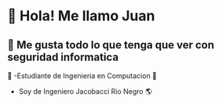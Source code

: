 # 👋 Hola! Me llamo Juan
## 👀 Me gusta todo lo que tenga que ver con seguridad informatica
🏫 -Estudiante de Ingenieria en Computacion
📡 
* Soy de Ingeniero Jacobacci Rio Negro 🌎
  

<!---
JuannHerna/JuannHerna is a ✨ special ✨ repository because its `README.md` (this file) appears on your GitHub profile.
You can click the Preview link to take a look at your changes.
--->
